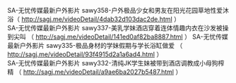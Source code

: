  SA-无忧传媒最新户外影片  sawy358-户外极品少女和男友在阳光花园草地性爱沐浴（ http://sagj.me/videoDetail/4dab32d103dac2de.html ）  
 SA-无忧传媒最新户外影片  sawy337-美乳学妹酒店穿着连体情趣内衣在沙发被操到尖叫  （ http://sagj.me/videoDetail/141ed0af82ba8887.html ）
 SA-无忧传媒最新户外影片  sawy335-极品身材的学妹假期与学长浴缸做爱     （ http://sagj.me/videoDetail/93f4915d2a1a6ad4.html ）         
 SA-无忧传媒最新户外影片  sawy332-清纯JK学生妹被带到酒店调教成小母狗榨精 （ http://sagj.me/videoDetail/a9ae6ba2027b5487.html ）
